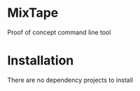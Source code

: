 # MixTape
Proof of concept command line tool

# Installation
There are no dependency projects to install
